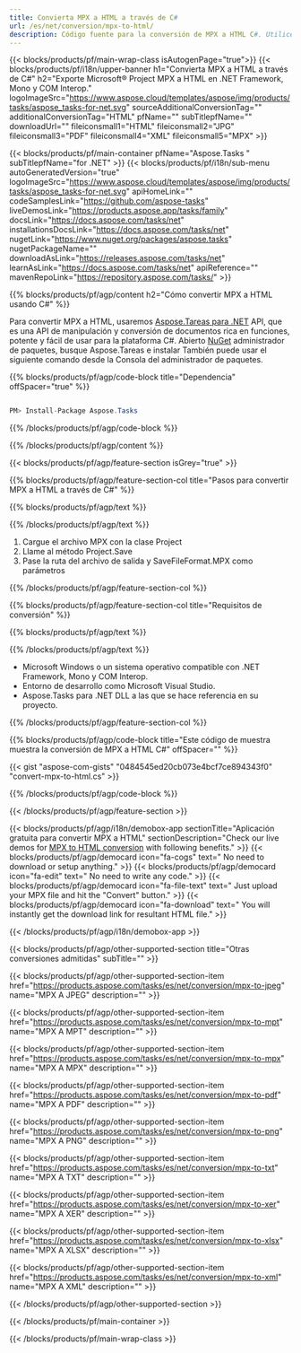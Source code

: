 ```yaml
---
title: Convierta MPX a HTML a través de C# 
url: /es/net/conversion/mpx-to-html/ 
description: Código fuente para la conversión de MPX a HTML C#. Utilice el código de ejemplo de API para la conversión de archivos MPX por lotes a HTML dentro de VB.NET Asp.NET o cualquier aplicación basada en .NET.
---
```


{{< blocks/products/pf/main-wrap-class isAutogenPage="true">}}
{{< blocks/products/pf/i18n/upper-banner h1="Convierta MPX a HTML a través de C#" h2="Exporte Microsoft® Project MPX a HTML en .NET Framework, Mono y COM Interop." logoImageSrc="https://www.aspose.cloud/templates/aspose/img/products/tasks/aspose_tasks-for-net.svg" sourceAdditionalConversionTag="" additionalConversionTag="HTML" pfName="" subTitlepfName="" downloadUrl="" fileiconsmall1="HTML" fileiconsmall2="JPG" fileiconsmall3="PDF" fileiconsmall4="XML" fileiconsmall5="MPX" >}}

{{< blocks/products/pf/main-container pfName="Aspose.Tasks " subTitlepfName="for .NET" >}}
{{< blocks/products/pf/i18n/sub-menu autoGeneratedVersion="true" logoImageSrc="https://www.aspose.cloud/templates/aspose/img/products/tasks/aspose_tasks-for-net.svg" apiHomeLink="" codeSamplesLink="https://github.com/aspose-tasks" liveDemosLink="https://products.aspose.app/tasks/family" docsLink="https://docs.aspose.com/tasks/net" installationsDocsLink="https://docs.aspose.com/tasks/net" nugetLink="https://www.nuget.org/packages/aspose.tasks" nugetPackageName="" downloadAsLink="https://releases.aspose.com/tasks/net" learnAsLink="https://docs.aspose.com/tasks/net" apiReference="" mavenRepoLink="https://repository.aspose.com/tasks/" >}}

{{% blocks/products/pf/agp/content h2="Cómo convertir MPX a HTML usando C#" %}}

Para convertir MPX a HTML, usaremos
 [Aspose.Tareas para .NET](https://products.aspose.com/tasks/net)
 API, que es una API de manipulación y conversión de documentos rica en funciones, potente y fácil de usar para la plataforma C#. Abierto
 [NuGet](https://www.nuget.org/packages/aspose.tasks)
 administrador de paquetes, busque
 Aspose.Tareas
 e instalar También puede usar el siguiente comando desde la Consola del administrador de paquetes.

{{% blocks/products/pf/agp/code-block title="Dependencia" offSpacer="true" %}}

```cs

PM> Install-Package Aspose.Tasks

```

{{% /blocks/products/pf/agp/code-block %}}

{{% /blocks/products/pf/agp/content %}}

{{< blocks/products/pf/agp/feature-section isGrey="true" >}}

{{% blocks/products/pf/agp/feature-section-col title="Pasos para convertir MPX a HTML a través de C#" %}}

{{% blocks/products/pf/agp/text %}}

{{% /blocks/products/pf/agp/text %}}

1. Cargue el archivo MPX con la clase Project
1. Llame al método Project.Save
1. Pase la ruta del archivo de salida y SaveFileFormat.MPX como parámetros

{{% /blocks/products/pf/agp/feature-section-col %}}

{{% blocks/products/pf/agp/feature-section-col title="Requisitos de conversión" %}}

{{% blocks/products/pf/agp/text %}}

{{% /blocks/products/pf/agp/text %}}

- Microsoft Windows o un sistema operativo compatible con .NET Framework, Mono y COM Interop.
- Entorno de desarrollo como Microsoft Visual Studio.
- Aspose.Tasks para .NET DLL a las que se hace referencia en su proyecto.

{{% /blocks/products/pf/agp/feature-section-col %}}

{{% blocks/products/pf/agp/code-block title="Este código de muestra muestra la conversión de MPX a HTML C#" offSpacer="" %}}

{{< gist "aspose-com-gists" "0484545ed20cb073e4bcf7ce894343f0" "convert-mpx-to-html.cs" >}}

{{% /blocks/products/pf/agp/code-block %}}

{{< /blocks/products/pf/agp/feature-section >}}

<!-- aboutfile Starts -->

{{< blocks/products/pf/agp/i18n/demobox-app sectionTitle="Aplicación gratuita para convertir MPX a HTML" sectionDescription="Check our live demos for [MPX to HTML conversion](https://products.aspose.app/tasks/conversion/mpx-to-html) with following benefits." >}}
        {{< blocks/products/pf/agp/democard icon="fa-cogs" text=" No need to download or setup anything." >}}
        {{< blocks/products/pf/agp/democard icon="fa-edit" text=" No need to write any code." >}}
        {{< blocks/products/pf/agp/democard icon="fa-file-text" text=" Just upload your MPX file and hit the \"Convert\" button." >}}
        {{< blocks/products/pf/agp/democard icon="fa-download" text=" You will instantly get the download link for resultant HTML file." >}}

{{< /blocks/products/pf/agp/i18n/demobox-app >}}

<!-- aboutfile Ends -->

{{< blocks/products/pf/agp/other-supported-section title="Otras conversiones admitidas" subTitle="" >}}

{{< blocks/products/pf/agp/other-supported-section-item href="https://products.aspose.com/tasks/es/net/conversion/mpx-to-jpeg" name="MPX A JPEG" description="" >}}

{{< blocks/products/pf/agp/other-supported-section-item href="https://products.aspose.com/tasks/es/net/conversion/mpx-to-mpt" name="MPX A MPT" description="" >}}

{{< blocks/products/pf/agp/other-supported-section-item href="https://products.aspose.com/tasks/es/net/conversion/mpx-to-mpx" name="MPX A MPX" description="" >}}

{{< blocks/products/pf/agp/other-supported-section-item href="https://products.aspose.com/tasks/es/net/conversion/mpx-to-pdf" name="MPX A PDF" description="" >}}

{{< blocks/products/pf/agp/other-supported-section-item href="https://products.aspose.com/tasks/es/net/conversion/mpx-to-png" name="MPX A PNG" description="" >}}

{{< blocks/products/pf/agp/other-supported-section-item href="https://products.aspose.com/tasks/es/net/conversion/mpx-to-txt" name="MPX A TXT" description="" >}}

{{< blocks/products/pf/agp/other-supported-section-item href="https://products.aspose.com/tasks/es/net/conversion/mpx-to-xer" name="MPX A XER" description="" >}}

{{< blocks/products/pf/agp/other-supported-section-item href="https://products.aspose.com/tasks/es/net/conversion/mpx-to-xlsx" name="MPX A XLSX" description="" >}}

{{< blocks/products/pf/agp/other-supported-section-item href="https://products.aspose.com/tasks/es/net/conversion/mpx-to-xml" name="MPX A XML" description="" >}}



{{< /blocks/products/pf/agp/other-supported-section >}}

{{< /blocks/products/pf/main-container >}}
    
{{< /blocks/products/pf/main-wrap-class >}}